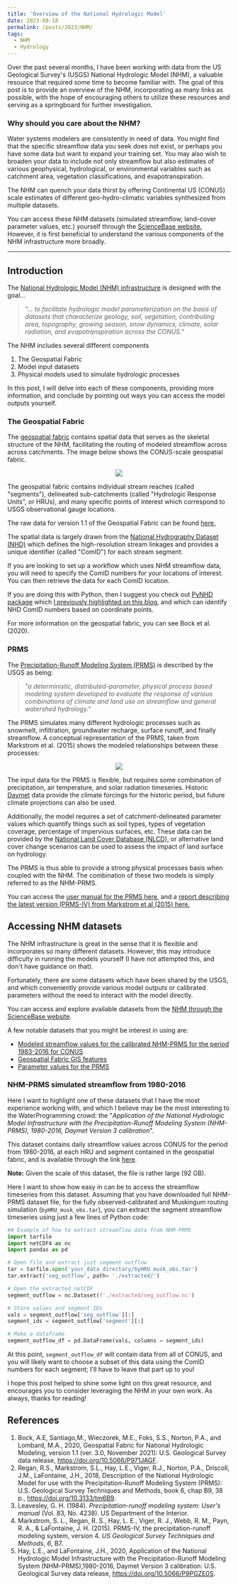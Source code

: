 ```yaml
---
title: 'Overview of the National Hydrologic Model'
date: 2023-08-18
permalink: /posts/2023/NHM/
tags:
  - NHM
  - Hydrology
---
```


Over the past several months, I have been working with data from the US Geological Survey's (USGS) National Hydrologic Model (NHM), a valuable resource that required some time to become familiar with. The goal of this post is to provide an overview of the NHM, incorporating as many links as possible, with the hope of encouraging others to utilize these resources and serving as a springboard for further investigation.

### Why should you care about the NHM? 

Water systems modelers are consistently in need of data. You might find that the specific streamflow data you seek does not exist, or perhaps you have some data but want to expand your training set. You may also wish to broaden your data to include not only streamflow but also estimates of various geophysical, hydrological, or environmental variables such as catchment area, vegetation classifications, and evapotranspiration.

The NHM can quench your data thirst by offering Continental US (CONUS) scale estimates of different geo-hydro-climatic variables synthesized from multiple datasets.

You can access these NHM datasets (simulated streamflow, land-cover parameter values, etc.) yourself through the [ScienceBase website.](https://www.sciencebase.gov/catalog/item/4f4e4773e4b07f02db47e234) However, it is first beneficial to understand the various components of the NHM infrastructure more broadly.

*******
## Introduction

The [National Hydrologic Model (NHM) infrastructure](https://www.usgs.gov/mission-areas/water-resources/science/national-hydrologic-model-infrastructure) is designed with the goal... 

>*"... to facilitate hydrologic model parameterization on the basis of datasets that characterize geology, soil, vegetation, contributing area, topography, growing season, snow dynamics, climate, solar radiation, and evapotranspiration across the CONUS."*

The NHM includes several different components
1. The Geospatial Fabric
2. Model input datasets
3. Physical models used to simulate hydrologic processes 

In this post, I will delve into each of these components, providing more information, and conclude by pointing out ways you can access the model outputs yourself.
### The Geospatial Fabric
The [geospatial fabric](https://wwwbrr.cr.usgs.gov/projects/SW_MoWS/GeospatialFabric.html) contains spatial data that serves as the skeletal structure of the NHM, facilitating the routing of modeled streamflow across across catchments.  The image below shows the CONUS-scale geospatial fabric. 

<div style="text-align: center;">
    <img src="./images/usa_streams_dark.png">
</div>



The geospatial fabric contains individual stream reaches (called "segments"), delineated sub-catchments (called "Hydrologic Response Units", or HRUs), and many specific points of interest which correspond to USGS observational gauge locations. 

The raw data for version 1.1 of the Geospatial Fabric can be found [here.](https://www.sciencebase.gov/catalog/item/5e29b87fe4b0a79317cf7df5)

The spatial data is largely drawn from the [National Hydrography Dataset (NHD)](https://www.usgs.gov/national-hydrography/national-hydrography-dataset) which defines the high-resolution stream linkages and provides a unique identifier (called "ComID") for each stream segment. 

If you are looking to set up a workflow which uses NHM streamflow data, you will need to specify the ComID numbers for your locations of interest. You can then retrieve the data for each ComID location. 

If you are doing this with Python, then I suggest you check out [PyNHD package](https://hyriver.readthedocs.io/en/latest/readme/pynhd.html) which [I previously highlighted on this blog](https://waterprogramming.wordpress.com/2022/09/20/efficient-hydroclimatic-data-accessing-with-hyriver-for-python/), and which can identify NHD ComID numbers based on coordinate points. 

For more information on the geospatial fabric, you can see Bock et al. (2020). 

### PRMS

The [Precipitation-Runoff Modeling System (PRMS)](https://www.usgs.gov/software/precipitation-runoff-modeling-system-prms) is described by the USGS as being:

>*"a deterministic, distributed-parameter, physical process based modeling system developed to evaluate the response of various combinations of climate and land use on streamflow and general watershed hydrology."*

The PRMS simulates many different hydrologic processes such as snowmelt, infiltration, groundwater recharge, surface runoff, and finally streamflow. A conceptual representation of the PRMS, taken from Markstrom et al. (2015) shows the modeled relationships between these processes: 

<div style="text-align: center;">
    <img src="./images/PRMS%20Conceptual.png">
</div>


The input data for the PRMS is flexible, but requires some combination of precipitation, air temperature, and solar radiation timeseries.  Historic [Daymet](https://doi.org/10.3334/ORNLDAAC/1328) data provide the climate forcings for the historic period, but future climate projections can also be used.

Additionally, the model requires a set of catchment-delineated parameter values which quantify things such as soil types, types of vegetation coverage, percentage of impervious surfaces, etc.  These data can be provided by the [National Land Cover Database (NLCD),](https://www.usgs.gov/centers/eros/science/national-land-cover-database#science) or alternative land cover change scenarios can be used to assess the impact of land surface on hydrology.

The PRMS is thus able to provide a strong physical processes basis when coupled with the NHM.  The combination of these two models is simply referred to as the NHM-PRMS. 

You can access the [user manual for the PRMS here](https://pubs.usgs.gov/publication/wri834238), and a [report describing the latest version (PRMS-IV) from Markstrom et al (2015) here.](https://pubs.usgs.gov/tm/6b7/pdf/tm6-b7.pdf)

## Accessing NHM datasets

The NHM infrastructure is great in the sense that it is flexible and incorporates so many different datasets.  However, this may introduce difficulty in running the models yourself (I have not attempted this, and don't have guidance on that).

Fortunately, there are some datasets which have been shared by the USGS, and which conveniently provide various model outputs or calibrated parameters without the need to interact with the model directly. 

You can access and explore available datasets from the [NHM through the ScienceBase website](https://www.sciencebase.gov/catalog/item/4f4e4773e4b07f02db47e234).

A few notable datasets that you might be interest in using are:
- [Modeled streamflow values for the calibrated NHM-PRMS for the period 1983-2016 for CONUS](https://www.sciencebase.gov/catalog/item/5d826f6ae4b0c4f70d05913f)
- [Geospatial Fabric GIS features](https://www.sciencebase.gov/catalog/item/535eda80e4b08e65d60fc834)
- [Parameter values for the PRMS](https://www.sciencebase.gov/catalog/item/58b9ce9be4b0bcef64ef8164)

### NHM-PRMS simulated streamflow from 1980-2016

Here I want to highlight one of these datasets that I have the most experience working with, and which I believe may be the most interesting to the WaterProgramming crowd: the "*Application of the National Hydrologic Model Infrastructure with the Precipitation-Runoff Modeling System (NHM-PRMS), 1980-2016, Daymet Version 3 calibration*".

This dataset contains daily streamflow values across CONUS for the period from 1980-2016, at each HRU and segment contained in the geospatial fabric, and is available through the link [here](https://www.sciencebase.gov/catalog/item/5d826f6ae4b0c4f70d05913f). 

**Note:** Given the scale of this dataset, the file is rather large (92 GB).

Here I want to show how easy in can be to access the streamflow timeseries from this dataset. Assuming that you have downloaded full NHM-PRMS dataset file, for the fully observed-calibrated and Muskingum routing simulation (`byHRU_musk_obs.tar`), you can extract the segment streamflow timeseries using just a few lines of Python code: 

```python
## Example of how to extract streamflow data from NHM-PRMS
import tarfile
import netCDF4 as nc
import pandas as pd

# Open file and extract just segment outflow
tar = tarfile.open('your_data_directory/byHRU_musk_obs.tar')
tar.extract('seg_outflow', path= './extracted/')

# Open the extracted netCDF
segment_outflow = nc.Dataset(f'./extracted/seg_outflow.nc')

# Store values and segment IDs
vals = segment_outflow['seg_outflow'][:]
segment_ids = segment_outflow['segment'][:]

# Make a dataframe
segment_outflow_df = pd.DataFrame(vals, columns = segment_ids)
```

At this point, `segment_outflow_df` will contain data from all of CONUS, and you will likely want to choose a subset of this data using the ComID numbers for each segment; I'll have to leave that part up to you!

I hope this post helped to shine some light on this great resource, and encourages you to consider leveraging the NHM in your own work.  As always, thanks for reading!

## References

1. Bock, A.E, Santiago,M., Wieczorek, M.E., Foks, S.S., Norton, P.A., and Lombard, M.A., 2020, Geospatial Fabric for National Hydrologic Modeling, version 1.1 (ver. 3.0, November 2021): U.S. Geological Survey data release, https://doi.org/10.5066/P971JAGF.
2. Regan, R.S., Markstrom, S.L., Hay, L.E., Viger, R.J., Norton, P.A., Driscoll, J.M., LaFontaine, J.H., 2018, Description of the National Hydrologic Model for use with the Precipitation-Runoff Modeling System (PRMS): U.S. Geological Survey Techniques and Methods, book 6, chap B9, 38 p., https://doi.org/10.3133/tm6B9.
3. Leavesley, G. H. (1984). _Precipitation-runoff modeling system: User's manual_ (Vol. 83, No. 4238). US Department of the Interior.
4. Markstrom, S. L., Regan, R. S., Hay, L. E., Viger, R. J., Webb, R. M., Payn, R. A., & LaFontaine, J. H. (2015). PRMS-IV, the precipitation-runoff modeling system, version 4. _US Geological Survey Techniques and Methods_, _6_, B7.
5. Hay, L.E., and LaFontaine, J.H., 2020, Application of the National Hydrologic Model Infrastructure with the Precipitation-Runoff Modeling System (NHM-PRMS),1980-2016, Daymet Version 3 calibration: U.S. Geological Survey data release, https://doi.org/10.5066/P9PGZE0S.

